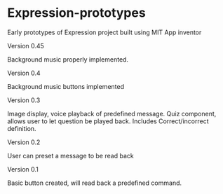 Expression-prototypes
=====================

Early prototypes of Expression project built using MIT App inventor

Version 0.45

Background music properly implemented.


Version 0.4

Background music buttons implemented


Version 0.3

Image display, voice playback of predefined message. Quiz component, allows user to let question be played back. Includes Correct/incorrect definition.


Version 0.2

User can preset a message to be read back


Version 0.1

Basic button created, will read back a predefined command.
